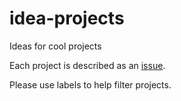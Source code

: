 # idea-projects

Ideas for cool projects

Each project is described as an [issue](https://github.com/neuropoly/idea-projects/issues). 

Please use labels to help filter projects.
